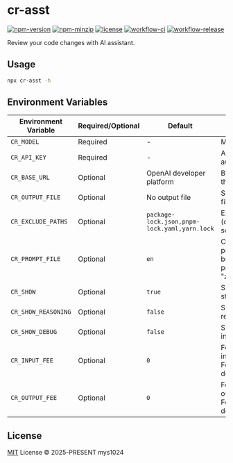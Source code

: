 # cr-asst

[![npm-version](https://img.shields.io/npm/v/cr-asst?style=flat-square&color=%23cb3837)](https://www.npmjs.com/package/cr-asst)
[![npm-minzip](https://img.shields.io/bundlephobia/minzip/cr-asst?style=flat-square&label=minzip)](https://bundlephobia.com/package/cr-asst)
[![license](https://img.shields.io/github/license/mys1024/cr-asst?&style=flat-square)](./LICENSE)
[![workflow-ci](https://img.shields.io/github/actions/workflow/status/mys1024/cr-asst/ci.yml?label=ci&style=flat-square)](https://github.com/mys1024/cr-asst/actions/workflows/ci.yml)
[![workflow-release](https://img.shields.io/github/actions/workflow/status/mys1024/cr-asst/release.yml?label=release&style=flat-square)](https://github.com/mys1024/cr-asst/actions/workflows/release.yml)

Review your code changes with AI assistant.

## Usage

```sh
npx cr-asst -h
```

## Environment Variables

| Environment Variable | Required/Optional | Default                                      | Description                                            |
| -------------------- | ----------------- | -------------------------------------------- | ------------------------------------------------------ |
| `CR_MODEL`           | Required          | -                                            | Model to use.                                          |
| `CR_API_KEY`         | Required          | -                                            | API key for authentication.                            |
| `CR_BASE_URL`        | Optional          | OpenAI developer platform                    | Base URL for the API.                                  |
| `CR_OUTPUT_FILE`     | Optional          | No output file                               | Save output to file.                                   |
| `CR_EXCLUDE_PATHS`   | Optional          | `package-lock.json,pnpm-lock.yaml,yarn.lock` | Exclude paths (comma-separated).                       |
| `CR_PROMPT_FILE`     | Optional          | `en`                                         | Custom prompt file or builtin prompts ("en", "zh-cn"). |
| `CR_SHOW`            | Optional          | `true`                                       | Show on stdout.                                        |
| `CR_SHOW_REASONING`  | Optional          | `false`                                      | Show reasoning.                                        |
| `CR_SHOW_DEBUG`      | Optional          | `false`                                      | Show debug info.                                       |
| `CR_INPUT_FEE`       | Optional          | `0`                                          | Fee per million input tokens. For debugging.           |
| `CR_OUTPUT_FEE`      | Optional          | `0`                                          | Fee per million output tokens. For debugging.          |

## License

[MIT](./LICENSE) License &copy; 2025-PRESENT mys1024

